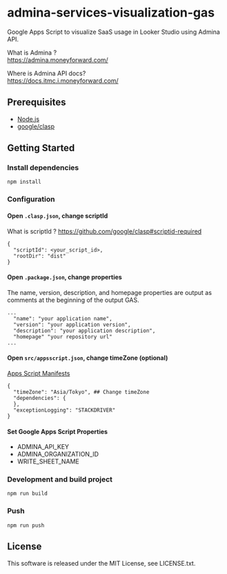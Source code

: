 # admina-services-visualization-gas
Google Apps Script to visualize SaaS usage in Looker Studio using Admina API.

What is Admina ?  
https://admina.moneyforward.com/

Where is Admina API docs?  
https://docs.itmc.i.moneyforward.com/


## Prerequisites
- [Node.js](https://nodejs.org/)
- [google/clasp](https://github.com/google/clasp)

## Getting Started
### Install dependencies
```
npm install
```

### Configuration
#### Open `.clasp.json`, change scriptId
What is scriptId ? https://github.com/google/clasp#scriptid-required
```
{
  "scriptId": <your_script_id>,
  "rootDir": "dist"
}
```

#### Open `.package.json`, change properties
The name, version, description, and homepage properties are output as comments at the beginning of the output GAS.

```
...
  "name": "your application name",
  "version": "your application version",
  "description": "your application description",
  "homepage" "your repository url"
...
```

#### Open `src/appsscript.json`, change timeZone (optional)
[Apps Script Manifests](https://developers.google.com/apps-script/concepts/manifests)
```
{
  "timeZone": "Asia/Tokyo", ## Change timeZone
  "dependencies": {
  },
  "exceptionLogging": "STACKDRIVER"
}
```

#### Set Google Apps Script Properties
- ADMINA_API_KEY
- ADMINA_ORGANIZATION_ID
- WRITE_SHEET_NAME


### Development and build project
```
npm run build
```

### Push
```
npm run push
```


## License
This software is released under the MIT License, see LICENSE.txt.
